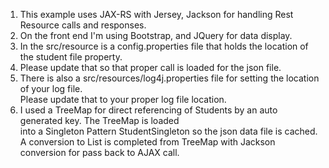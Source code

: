 1.  This example uses JAX-RS with Jersey, Jackson for handling Rest Resource calls and responses.
2.  On the front end I'm using Bootstrap, and JQuery for data display.
3.  In the src/resource is a config.properties file that holds the location of the student file property.
4.  Please update that so that proper call is loaded for the json file.
5.  There is also a src/resources/log4j.properties file for setting the location of your log file.  
    Please update that to your proper log file location.
6.  I used a TreeMap for direct referencing of Students by an auto generated key.  The TreeMap is loaded  
    into a Singleton Pattern StudentSingleton so the json data file is cached.  A conversion to List is 
    completed from TreeMap with Jackson conversion for pass back to AJAX call.


